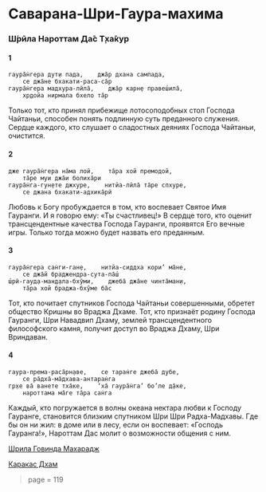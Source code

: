 # Саварана-Шри-Гаура-махима

### Ш́рӣла Нароттам Да̄с Т̣ха̄кур

#### 1

    гаура̄н̇гера дут̣и пада,    джа̄р дхана сампада,
        се джа̄не бхакати-раса-са̄р
    гаура̄н̇гера мадхура-лӣла̄,    джа̄р карн̣е правеш́ила̄,
        хр̣дойа нирмала бхело та̄р

Только тот, кто принял прибежище лотосоподобных стоп Господа Чайтаньи, способен понять подлинную суть преданного служения. Сердце каждого, кто слушает о сладостных деяниях Господа Чайтаньи, очистится.

#### 2

    дже гаура̄н̇гера на̄ма лой,    та̄ра хой премодой,
        та̄ре муи джа̄и болиха̄ри
    гаура̄н̇га-гун̣ете джхуре,    нитйа-лӣла̄ та̄ре спхуре,
        се джана бхакати-адхика̄рӣ

Любовь к Богу пробуждается в том, кто воспевает Святое Имя Гауранги. И я говорю ему: «Ты счастливец!» В сердце того, кто оценит трансцендентные качества Господа Гауранги, проявятся Его вечные игры. Только тогда можно будет назвать его преданным.

#### 3

    гаура̄н̇гера сан̇ги-ган̣е,    нитйа-сиддха кори’ ма̄не,
        се джа̄й браджендра-сута-па̄ш́
    ш́рӣ-гауд̣а-ман̣д̣ала-бхӯми,    джеба̄ джа̄не чинта̄ман̣и,
        та̄ра хой браджа-бхӯме ба̄с

Тот, кто почитает спутников Господа Чайтаньи совершенными, обретет общество Кришны во Враджа Дхаме. Тот, кто признаёт родину Господа Гауранги, Шри Навадвип Дхаму, землей трансцендентного философского камня, получит доступ во Враджа Дхаму, Шри Вриндаван.

#### 4

    гаура-према-раса̄рн̣аве,    се таран̇ге джеба̄ д̣убе,
        се ра̄дха̄-ма̄дхава-антаран̇га
    гр̣хе ва̄ ванете тха̄ке,    ‘ха̄ гаура̄н̇га’ бо’ле д̣а̄ке,
        нароттама ма̄ге та̄ра сан̇га

Каждый, кто погружается в волны океана нектара любви к Господу Гауранге, становится близким спутником Шри Шри Радха-Мадхавы. Где бы он ни жил: в доме или в лесу, если он воспевает: «Господь Гауранга!», Нароттам Дас молит о возможности общения с ним.


[Шрила Говинда Махарадж](https://soundcloud.com/huron/07-savarana-sri-gaura-mahima)

[Каракас Дхам](https://soundcloud.com/bharatimaharaj/shchsm-karakas-gaurangera-duti)


> page = 119